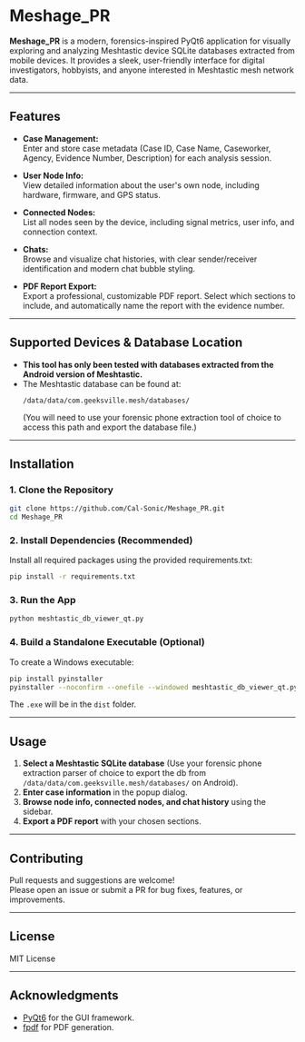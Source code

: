 # Meshage_PR

**Meshage_PR** is a modern, forensics-inspired PyQt6 application for visually exploring and analyzing Meshtastic device SQLite databases extracted from mobile devices. It provides a sleek, user-friendly interface for digital investigators, hobbyists, and anyone interested in Meshtastic mesh network data.

---

## Features

- **Case Management:**  
  Enter and store case metadata (Case ID, Case Name, Caseworker, Agency, Evidence Number, Description) for each analysis session.

- **User Node Info:**  
  View detailed information about the user's own node, including hardware, firmware, and GPS status.

- **Connected Nodes:**  
  List all nodes seen by the device, including signal metrics, user info, and connection context.

- **Chats:**  
  Browse and visualize chat histories, with clear sender/receiver identification and modern chat bubble styling.

- **PDF Report Export:**  
  Export a professional, customizable PDF report. Select which sections to include, and automatically name the report with the evidence number.

---

## Supported Devices & Database Location

- **This tool has only been tested with databases extracted from the Android version of Meshtastic.**
- The Meshtastic database can be found at:
  ```
  /data/data/com.geeksville.mesh/databases/
  ```
  (You will need to use your forensic phone extraction tool of choice to access this path and export the database file.)

---

## Installation

### 1. **Clone the Repository**
```bash
git clone https://github.com/Cal-Sonic/Meshage_PR.git
cd Meshage_PR
```

### 2. **Install Dependencies (Recommended)**
Install all required packages using the provided requirements.txt:
```bash
pip install -r requirements.txt
```

### 3. **Run the App**
```bash
python meshtastic_db_viewer_qt.py
```

### 4. **Build a Standalone Executable (Optional)**
To create a Windows executable:
```bash
pip install pyinstaller
pyinstaller --noconfirm --onefile --windowed meshtastic_db_viewer_qt.py
```
The `.exe` will be in the `dist` folder.

---

## Usage

1. **Select a Meshtastic SQLite database** (Use your forensic phone extraction parser of choice to export the db from `/data/data/com.geeksville.mesh/databases/` on Android).
2. **Enter case information** in the popup dialog.
3. **Browse node info, connected nodes, and chat history** using the sidebar.
4. **Export a PDF report** with your chosen sections.

---

## Contributing

Pull requests and suggestions are welcome!  
Please open an issue or submit a PR for bug fixes, features, or improvements.

---

## License

MIT License

---

## Acknowledgments


- [PyQt6](https://riverbankcomputing.com/software/pyqt/intro) for the GUI framework.
- [fpdf](https://pyfpdf.github.io/fpdf2/) for PDF generation. 
